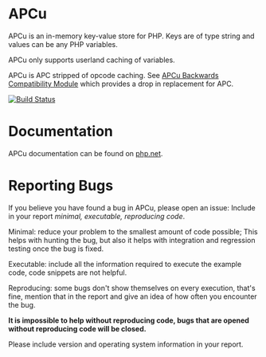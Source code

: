 APCu
====

APCu is an in-memory key-value store for PHP. Keys are of type string and values can be any PHP variables.

APCu only supports userland caching of variables.

APCu is APC stripped of opcode caching.
See [APCu Backwards Compatibility Module](https://github.com/krakjoe/apcu-bc) which provides a drop in replacement for APC.

[![Build Status](https://travis-ci.org/krakjoe/apcu.svg?branch=master)](https://travis-ci.org/krakjoe/apcu)

Documentation
============

APCu documentation can be found on [php.net](http://php.net/apcu).

Reporting Bugs
=============

If you believe you have found a bug in APCu, please open an issue: Include in your report *minimal, executable, reproducing code*.

Minimal: reduce your problem to the smallest amount of code possible; This helps with hunting the bug, but also it helps with integration and regression testing once the bug is fixed.

Executable: include all the information required to execute the example code, code snippets are not helpful.

Reproducing: some bugs don't show themselves on every execution, that's fine, mention that in the report and give an idea of how often you encounter the bug.

__It is impossible to help without reproducing code, bugs that are opened without reproducing code will be closed.__

Please include version and operating system information in your report.
